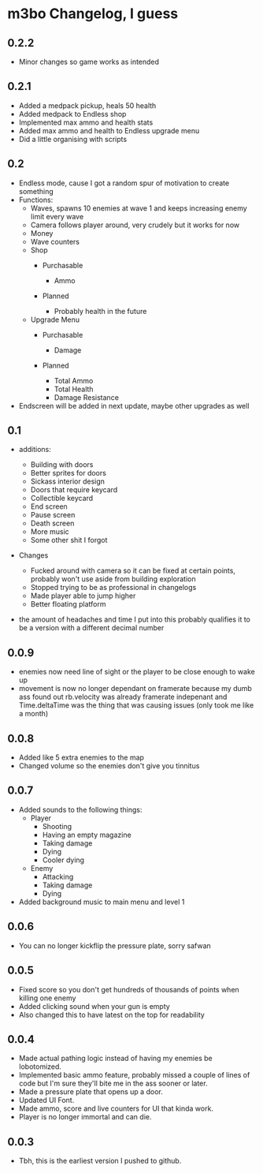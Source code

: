 # m3bo Changelog, I guess

## 0.2.2

- Minor changes so game works as intended

## 0.2.1

- Added a medpack pickup, heals 50 health
- Added medpack to Endless shop
- Implemented max ammo and health stats
- Added max ammo and health to Endless upgrade menu
- Did a little organising with scripts

## 0.2

- Endless mode, cause I got a random spur of motivation to create something
- Functions:
  - Waves, spawns 10 enemies at wave 1 and keeps increasing enemy limit every wave
  - Camera follows player around, very crudely but it works for now
  - Money
  - Wave counters
  - Shop
    - Purchasable
      - Ammo

    - Planned
      - Probably health in the future
  - Upgrade Menu
    - Purchasable
      - Damage
    
    - Planned
      - Total Ammo
      - Total Health
      - Damage Resistance
- Endscreen will be added in next update, maybe other upgrades as well

## 0.1

- additions:
  - Building with doors
  - Better sprites for doors
  - Sickass interior design
  - Doors that require keycard
  - Collectible keycard
  - End screen
  - Pause screen
  - Death screen
  - More music
  - Some other shit I forgot

- Changes
  - Fucked around with camera so it can be fixed at certain points, probably won't use aside from building exploration
  - Stopped trying to be as professional in changelogs
  - Made player able to jump higher
  - Better floating platform

- the amount of headaches and time I put into this probably qualifies it to be a version with a different decimal number

## 0.0.9

- enemies now need line of sight or the player to be close enough to wake up
- movement is now no longer dependant on framerate because my dumb ass found out rb.velocity was already framerate indepenant and Time.deltaTime was the thing that was causing issues (only took me like a month)

## 0.0.8

- Added like 5 extra enemies to the map
- Changed volume so the enemies don't give you tinnitus

## 0.0.7

- Added sounds to the following things:
  - Player
    - Shooting
    - Having an empty magazine
    - Taking damage
    - Dying
    - Cooler dying
  - Enemy
    - Attacking
    - Taking damage
    - Dying
- Added background music to main menu and level 1

## 0.0.6

- You can no longer kickflip the pressure plate, sorry safwan

## 0.0.5

- Fixed score so you don't get hundreds of thousands of points when killing one enemy
- Added clicking sound when your gun is empty
- Also changed this to have latest on the top for readability

## 0.0.4

- Made actual pathing logic instead of having my enemies be lobotomized.
- Implemented basic ammo feature, probably missed a couple of lines of code but I'm sure they'll bite me in the ass sooner or later.
- Made a pressure plate that opens up a door.
- Updated UI Font.
- Made ammo, score and live counters for UI that kinda work.
- Player is no longer immortal and can die.

## 0.0.3

- Tbh, this is the earliest version I pushed to github.
